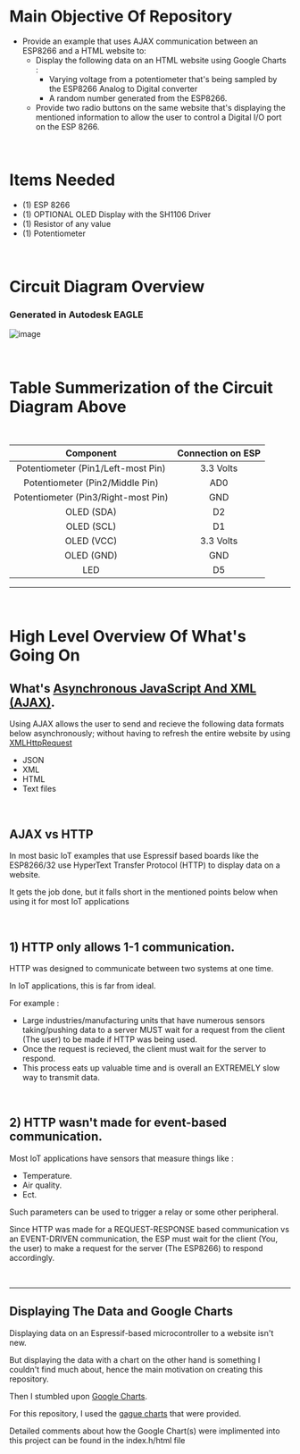 # Main Objective Of Repository  
- Provide an example that uses AJAX communication between an ESP8266 and a HTML website to:
  - Display the following data on an HTML website using Google Charts :
    - Varying voltage from a potentiometer that's being sampled by the ESP8266 Analog to Digital converter
    - A random number generated from the ESP8266.
  - Provide two radio buttons on the same website that's displaying the mentioned information to allow the user to control a Digital I/O port on the ESP 8266.


<br>

# Items Needed
- (1) ESP 8266
- (1) OPTIONAL OLED Display with the SH1106 Driver
- (1) Resistor of any value
- (1) Potentiometer

<br>


# Circuit Diagram Overview 
### Generated in Autodesk EAGLE

![image](https://user-images.githubusercontent.com/39348633/141209415-88d050c6-39d0-4259-a6f1-ef40b1c957fa.png)

<br>

# Table Summerization of the Circuit Diagram  Above

<br>

| Component | Connection on ESP|
| :---: | :---: |
| Potentiometer (Pin1/Left-most Pin)| 3.3 Volts |
| Potentiometer (Pin2/Middle Pin) | AD0 |
| Potentiometer (Pin3/Right-most Pin)| GND |
| OLED (SDA) | D2 |
| OLED (SCL) | D1 |
| OLED (VCC) | 3.3 Volts |
| OLED (GND) | GND |
| LED  | D5 |

---

<br>


# High Level Overview Of What's Going On

## What's [Asynchronous JavaScript And XML (AJAX)](https://developer.mozilla.org/en-US/docs/Web/Guide/AJAX/Getting_Started).

Using AJAX allows the user to send and recieve the following data formats below asynchronously; without having to refresh the entire website by using [XMLHttpRequest](https://developer.mozilla.org/en-US/docs/Web/API/XMLHttpRequest)
  - JSON
  - XML
  - HTML
  - Text files

<br>

## AJAX vs HTTP

In most basic IoT examples that use Espressif based boards like the ESP8266/32 use HyperText Transfer Protocol (HTTP) to display data on a website.

It gets the job done, but it falls short in the mentioned points below when using it for most IoT applications

<br>


## 1) HTTP only allows 1-1 communication.

HTTP was designed to communicate between two systems at one time.

In IoT applications, this is far from ideal.

For example :
  - Large industries/manufacturing units that have numerous sensors taking/pushing data to a server MUST wait for a request from the client (The user) to be made if HTTP was being used.
  - Once the request is recieved, the client must wait for the server to respond.
  - This process eats up valuable time and is overall an EXTREMELY slow way to transmit data.
  
<br>

## 2) HTTP wasn't made for event-based communication.

Most IoT applications have sensors that measure things like :
  - Temperature.
  - Air quality.
  - Ect.

Such parameters can be used to trigger a relay or some other peripheral.

Since HTTP was made for a REQUEST-RESPONSE based communication vs an EVENT-DRIVEN communication, the ESP must wait for the client (You, the user) to make a request for the server (The ESP8266) to respond accordingly.

<br>

---

## Displaying The Data and Google Charts

Displaying data on an Espressif-based microcontroller to a website isn't new.

But displaying the data with a chart on the other hand is something I couldn't find much about, hence the main motivation on creating this repository.

Then I stumbled upon [Google Charts](https://developers.google.com/chart).

For this repository, I used the [gague charts](https://developers.google.com/chart/interactive/docs/gallery/gauge) that were provided.

Detailed comments about how the Google Chart(s) were implimented into this project can be found in the index.h/html file
